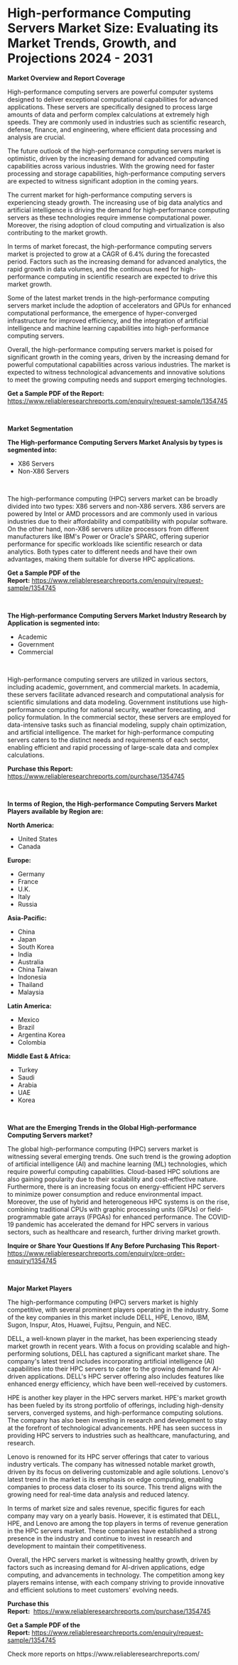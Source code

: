 <p><h1>High-performance Computing Servers Market Size: Evaluating its Market Trends, Growth, and Projections 2024 - 2031</h1></p><p><strong>Market Overview and Report Coverage</strong></p>
<p><p>High-performance computing servers are powerful computer systems designed to deliver exceptional computational capabilities for advanced applications. These servers are specifically designed to process large amounts of data and perform complex calculations at extremely high speeds. They are commonly used in industries such as scientific research, defense, finance, and engineering, where efficient data processing and analysis are crucial.</p><p>The future outlook of the high-performance computing servers market is optimistic, driven by the increasing demand for advanced computing capabilities across various industries. With the growing need for faster processing and storage capabilities, high-performance computing servers are expected to witness significant adoption in the coming years.</p><p>The current market for high-performance computing servers is experiencing steady growth. The increasing use of big data analytics and artificial intelligence is driving the demand for high-performance computing servers as these technologies require immense computational power. Moreover, the rising adoption of cloud computing and virtualization is also contributing to the market growth.</p><p>In terms of market forecast, the high-performance computing servers market is projected to grow at a CAGR of 6.4% during the forecasted period. Factors such as the increasing demand for advanced analytics, the rapid growth in data volumes, and the continuous need for high-performance computing in scientific research are expected to drive this market growth.</p><p>Some of the latest market trends in the high-performance computing servers market include the adoption of accelerators and GPUs for enhanced computational performance, the emergence of hyper-converged infrastructure for improved efficiency, and the integration of artificial intelligence and machine learning capabilities into high-performance computing servers.</p><p>Overall, the high-performance computing servers market is poised for significant growth in the coming years, driven by the increasing demand for powerful computational capabilities across various industries. The market is expected to witness technological advancements and innovative solutions to meet the growing computing needs and support emerging technologies.</p></p>
<p><strong>Get a Sample PDF of the Report:</strong> <a href="https://www.reliableresearchreports.com/enquiry/request-sample/1354745">https://www.reliableresearchreports.com/enquiry/request-sample/1354745</a></p>
<p>&nbsp;</p>
<p><strong>Market Segmentation</strong></p>
<p><strong>The High-performance Computing Servers Market Analysis by types is segmented into:</strong></p>
<p><ul><li>X86 Servers</li><li>Non-X86 Servers</li></ul></p>
<p>&nbsp;</p>
<p><p>The high-performance computing (HPC) servers market can be broadly divided into two types: X86 servers and non-X86 servers. X86 servers are powered by Intel or AMD processors and are commonly used in various industries due to their affordability and compatibility with popular software. On the other hand, non-X86 servers utilize processors from different manufacturers like IBM's Power or Oracle's SPARC, offering superior performance for specific workloads like scientific research or data analytics. Both types cater to different needs and have their own advantages, making them suitable for diverse HPC applications.</p></p>
<p><strong>Get a Sample PDF of the Report:</strong>&nbsp;<a href="https://www.reliableresearchreports.com/enquiry/request-sample/1354745">https://www.reliableresearchreports.com/enquiry/request-sample/1354745</a></p>
<p>&nbsp;</p>
<p><strong>The High-performance Computing Servers Market Industry Research by Application is segmented into:</strong></p>
<p><ul><li>Academic</li><li>Government</li><li>Commercial</li></ul></p>
<p>&nbsp;</p>
<p><p>High-performance computing servers are utilized in various sectors, including academic, government, and commercial markets. In academia, these servers facilitate advanced research and computational analysis for scientific simulations and data modeling. Government institutions use high-performance computing for national security, weather forecasting, and policy formulation. In the commercial sector, these servers are employed for data-intensive tasks such as financial modeling, supply chain optimization, and artificial intelligence. The market for high-performance computing servers caters to the distinct needs and requirements of each sector, enabling efficient and rapid processing of large-scale data and complex calculations.</p></p>
<p><strong>Purchase this Report:</strong>&nbsp; <a href="https://www.reliableresearchreports.com/purchase/1354745">https://www.reliableresearchreports.com/purchase/1354745</a></p>
<p>&nbsp;</p>
<p><strong>In terms of Region, the High-performance Computing Servers Market Players available by Region are:</strong></p>
<p>
    <p> <strong> North America: </strong>
        <ul>
            <li>United States</li>
            <li>Canada</li>
        </ul>
        </p> 
    <p> <strong> Europe: </strong>
        <ul>
            <li>Germany</li>
            <li>France</li>
            <li>U.K.</li>
            <li>Italy</li>
            <li>Russia</li>
        </ul>
        </p> 
    <p> <strong> Asia-Pacific: </strong>
        <ul>
            <li>China</li>
            <li>Japan</li>
            <li>South Korea</li>
            <li>India</li>
            <li>Australia</li>
            <li>China Taiwan</li>
            <li>Indonesia</li>
            <li>Thailand</li>
            <li>Malaysia</li>
        </ul>
        </p> 
    <p> <strong> Latin America: </strong>
        <ul>
            <li>Mexico</li>
            <li>Brazil</li>
            <li>Argentina Korea</li>
            <li>Colombia</li>
        </ul>
        </p> 
    <p> <strong> Middle East & Africa: </strong>
        <ul>
            <li>Turkey</li>
            <li>Saudi</li>
            <li>Arabia</li>
            <li>UAE</li>
            <li>Korea</li>
        </ul>
    </p>
    </p>
<p>&nbsp;</p>
<p><strong>What are the Emerging Trends in the Global High-performance Computing Servers market?</strong></p>
<p><p>The global high-performance computing (HPC) servers market is witnessing several emerging trends. One such trend is the growing adoption of artificial intelligence (AI) and machine learning (ML) technologies, which require powerful computing capabilities. Cloud-based HPC solutions are also gaining popularity due to their scalability and cost-effective nature. Furthermore, there is an increasing focus on energy-efficient HPC servers to minimize power consumption and reduce environmental impact. Moreover, the use of hybrid and heterogeneous HPC systems is on the rise, combining traditional CPUs with graphic processing units (GPUs) or field-programmable gate arrays (FPGAs) for enhanced performance. The COVID-19 pandemic has accelerated the demand for HPC servers in various sectors, such as healthcare and research, further driving market growth.</p></p>
<p><strong>Inquire or Share Your Questions If Any Before Purchasing This Report</strong>- <a href="https://www.reliableresearchreports.com/enquiry/pre-order-enquiry/1354745">https://www.reliableresearchreports.com/enquiry/pre-order-enquiry/1354745</a></p>
<p>&nbsp;</p>
<p><strong>Major Market Players</strong></p>
<p><p>The high-performance computing (HPC) servers market is highly competitive, with several prominent players operating in the industry. Some of the key companies in this market include DELL, HPE, Lenovo, IBM, Sugon, Inspur, Atos, Huawei, Fujitsu, Penguin, and NEC.</p><p>DELL, a well-known player in the market, has been experiencing steady market growth in recent years. With a focus on providing scalable and high-performing solutions, DELL has captured a significant market share. The company's latest trend includes incorporating artificial intelligence (AI) capabilities into their HPC servers to cater to the growing demand for AI-driven applications. DELL's HPC server offering also includes features like enhanced energy efficiency, which have been well-received by customers.</p><p>HPE is another key player in the HPC servers market. HPE's market growth has been fueled by its strong portfolio of offerings, including high-density servers, converged systems, and high-performance computing solutions. The company has also been investing in research and development to stay at the forefront of technological advancements. HPE has seen success in providing HPC servers to industries such as healthcare, manufacturing, and research.</p><p>Lenovo is renowned for its HPC server offerings that cater to various industry verticals. The company has witnessed notable market growth, driven by its focus on delivering customizable and agile solutions. Lenovo's latest trend in the market is its emphasis on edge computing, enabling companies to process data closer to its source. This trend aligns with the growing need for real-time data analysis and reduced latency.</p><p>In terms of market size and sales revenue, specific figures for each company may vary on a yearly basis. However, it is estimated that DELL, HPE, and Lenovo are among the top players in terms of revenue generation in the HPC servers market. These companies have established a strong presence in the industry and continue to invest in research and development to maintain their competitiveness.</p><p>Overall, the HPC servers market is witnessing healthy growth, driven by factors such as increasing demand for AI-driven applications, edge computing, and advancements in technology. The competition among key players remains intense, with each company striving to provide innovative and efficient solutions to meet customers' evolving needs.</p></p>
<p><strong>Purchase this Report:</strong>&nbsp;&nbsp;<a href="https://www.reliableresearchreports.com/purchase/1354745">https://www.reliableresearchreports.com/purchase/1354745</a></p>
<p></p>
<p><strong>Get a Sample PDF of the Report:</strong>&nbsp;<a href="https://www.reliableresearchreports.com/enquiry/request-sample/1354745">https://www.reliableresearchreports.com/enquiry/request-sample/1354745</a></p>
<p>Check more reports on https://www.reliableresearchreports.com/</p>